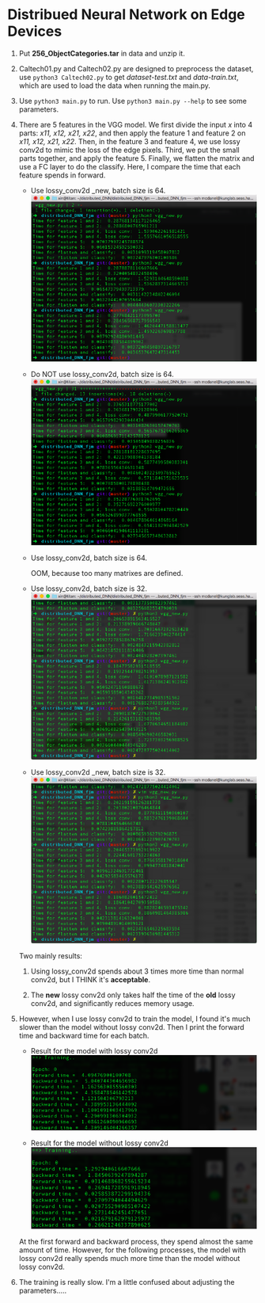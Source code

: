 # Distribued Neural Network on Edge Devices

1. Put **256_ObjectCategories.tar** in data and unzip it.

2. Caltech01.py and Caltech02.py are designed to preprocess the dataset, use ```python3 Caltech02.py``` to get *dataset-test.txt* and *data-train.txt*, which are used to load the data when running the main.py.

3. Use ```python3 main.py``` to run. Use ```python3 main.py --help``` to see some parameters.

4. There are 5 features in the VGG model. We first divide the input *x* into 4 parts: *x11, x12, x21, x22*, and then apply the feature 1 and feature 2 on *x11, x12, x21, x22*. Then, in the feature 3 and feature 4, we use lossy conv2d to mimic the loss of the edge pixels. Third, we put the small parts together, and apply the feature 5. Finally, we flatten the matrix and use a FC layer to do the classify. Here, I compare the time that each feature spends in forward.
	
	+ Use lossy_conv2d _new, batch size is 64.
	![](results/layer_time/new_lossy_conv.png)
	
	+ Do NOT use lossy_conv2d, batch size is 64.
	![](results/layer_time/no_lossy_conv.png)
	
	+ Use lossy_conv2d, batch size is 64.
	
		OOM, because too many matrixes are defined.
		
	+ Use lossy_conv2d, batch size is 32.
	![](results/layer_time/old_lossy_conv_32.png)
	
	+ Use lossy_conv2d _new, batch size is 32.
	![](results/layer_time/new_lossy_conv_32.png)
	
	
	Two mainly results:
	
	1. Using lossy_conv2d spends about 3 times more time than normal conv2d, but I THINK it's **acceptable**.
	
	2. The **new** lossy conv2d only takes half the time of the **old** lossy conv2d, and significantly reduces memory usage.

5. However, when I use lossy conv2d to train the model, I found it's much slower than the model without lossy conv2d. Then I print the forward time and backward time for each batch.
	
	+ Result for the model with lossy conv2d
	![](results/layer_time/batch_time_lossy.png)
	
	+ Result for the model without lossy conv2d
	![](results/layer_time/batch_time_normal.png)

	At the first forward and backward process, they spend almost the same amount of time. However, for the following processes, the model with lossy conv2d really spends much more time than the model without lossy conv2d.


6. The training is really slow. I'm a little confused about adjusting the parameters.....
	
	
